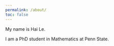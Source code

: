 ```yaml
---
permalink: /about/
toc: false
---
```


My name is Hai Le.

I am a PhD student in Mathematics at Penn State.